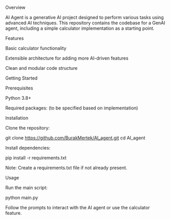 Overview

AI Agent is a generative AI project designed to perform various tasks using advanced AI techniques. This repository contains the codebase for a GenAI agent, including a simple calculator implementation as a starting point.

Features





Basic calculator functionality



Extensible architecture for adding more AI-driven features



Clean and modular code structure

Getting Started

Prerequisites





Python 3.8+



Required packages: (to be specified based on implementation)

Installation





Clone the repository:

git clone https://github.com/BurakMertek/AI_agent.git
cd AI_agent



Install dependencies:

pip install -r requirements.txt

Note: Create a requirements.txt file if not already present.

Usage





Run the main script:

python main.py



Follow the prompts to interact with the AI agent or use the calculator feature.
